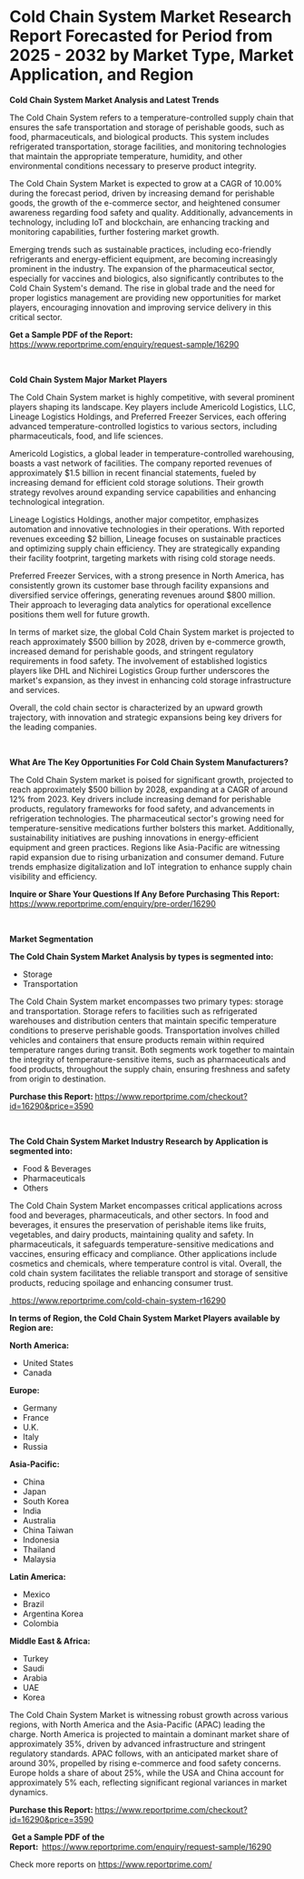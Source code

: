 <p><h1>Cold Chain System Market Research Report Forecasted for Period from 2025 -  2032 by Market Type, Market Application, and Region</h1></p><p><strong>Cold Chain System Market Analysis and Latest Trends</strong></p>
<p><p>The Cold Chain System refers to a temperature-controlled supply chain that ensures the safe transportation and storage of perishable goods, such as food, pharmaceuticals, and biological products. This system includes refrigerated transportation, storage facilities, and monitoring technologies that maintain the appropriate temperature, humidity, and other environmental conditions necessary to preserve product integrity.</p><p>The Cold Chain System Market is expected to grow at a CAGR of 10.00% during the forecast period, driven by increasing demand for perishable goods, the growth of the e-commerce sector, and heightened consumer awareness regarding food safety and quality. Additionally, advancements in technology, including IoT and blockchain, are enhancing tracking and monitoring capabilities, further fostering market growth.</p><p>Emerging trends such as sustainable practices, including eco-friendly refrigerants and energy-efficient equipment, are becoming increasingly prominent in the industry. The expansion of the pharmaceutical sector, especially for vaccines and biologics, also significantly contributes to the Cold Chain System's demand. The rise in global trade and the need for proper logistics management are providing new opportunities for market players, encouraging innovation and improving service delivery in this critical sector.</p></p>
<p><strong>Get a Sample PDF of the Report:&nbsp;</strong> <a href="https://www.reportprime.com/enquiry/request-sample/16290?utm_campaign=2990&utm_medium=2&utm_source=Github&utm_content=ia&utm_term=20032025&utm_id=cold-chain-system">https://www.reportprime.com/enquiry/request-sample/16290</a></p>
<p>&nbsp;</p>
<p><strong>Cold Chain System Major Market Players</strong></p>
<p><p>The Cold Chain System market is highly competitive, with several prominent players shaping its landscape. Key players include Americold Logistics, LLC, Lineage Logistics Holdings, and Preferred Freezer Services, each offering advanced temperature-controlled logistics to various sectors, including pharmaceuticals, food, and life sciences. </p><p>Americold Logistics, a global leader in temperature-controlled warehousing, boasts a vast network of facilities. The company reported revenues of approximately $1.5 billion in recent financial statements, fueled by increasing demand for efficient cold storage solutions. Their growth strategy revolves around expanding service capabilities and enhancing technological integration.</p><p>Lineage Logistics Holdings, another major competitor, emphasizes automation and innovative technologies in their operations. With reported revenues exceeding $2 billion, Lineage focuses on sustainable practices and optimizing supply chain efficiency. They are strategically expanding their facility footprint, targeting markets with rising cold storage needs.</p><p>Preferred Freezer Services, with a strong presence in North America, has consistently grown its customer base through facility expansions and diversified service offerings, generating revenues around $800 million. Their approach to leveraging data analytics for operational excellence positions them well for future growth.</p><p>In terms of market size, the global Cold Chain System market is projected to reach approximately $500 billion by 2028, driven by e-commerce growth, increased demand for perishable goods, and stringent regulatory requirements in food safety. The involvement of established logistics players like DHL and Nichirei Logistics Group further underscores the market's expansion, as they invest in enhancing cold storage infrastructure and services.</p><p>Overall, the cold chain sector is characterized by an upward growth trajectory, with innovation and strategic expansions being key drivers for the leading companies.</p></p>
<p>&nbsp;</p>
<p><strong>What Are The Key Opportunities For Cold Chain System Manufacturers?</strong></p>
<p><p>The Cold Chain System market is poised for significant growth, projected to reach approximately $500 billion by 2028, expanding at a CAGR of around 12% from 2023. Key drivers include increasing demand for perishable products, regulatory frameworks for food safety, and advancements in refrigeration technologies. The pharmaceutical sector's growing need for temperature-sensitive medications further bolsters this market. Additionally, sustainability initiatives are pushing innovations in energy-efficient equipment and green practices. Regions like Asia-Pacific are witnessing rapid expansion due to rising urbanization and consumer demand. Future trends emphasize digitalization and IoT integration to enhance supply chain visibility and efficiency.</p></p>
<p><strong>Inquire or Share Your Questions If Any Before Purchasing This Report:</strong> <a href="https://www.reportprime.com/enquiry/pre-order/16290?utm_campaign=2990&utm_medium=2&utm_source=Github&utm_content=ia&utm_term=20032025&utm_id=cold-chain-system">https://www.reportprime.com/enquiry/pre-order/16290</a></p>
<p>&nbsp;</p>
<p><strong>Market Segmentation</strong></p>
<p><strong>The Cold Chain System Market Analysis by types is segmented into:</strong></p>
<p><ul><li>Storage</li><li>Transportation</li></ul></p>
<p><p>The Cold Chain System market encompasses two primary types: storage and transportation. Storage refers to facilities such as refrigerated warehouses and distribution centers that maintain specific temperature conditions to preserve perishable goods. Transportation involves chilled vehicles and containers that ensure products remain within required temperature ranges during transit. Both segments work together to maintain the integrity of temperature-sensitive items, such as pharmaceuticals and food products, throughout the supply chain, ensuring freshness and safety from origin to destination.</p></p>
<p><strong>Purchase this Report:&nbsp;</strong><a href="https://www.reportprime.com/checkout?id=16290&price=3590&utm_campaign=2990&utm_medium=2&utm_source=Github&utm_content=ia&utm_term=20032025&utm_id=cold-chain-system">https://www.reportprime.com/checkout?id=16290&price=3590</a></p>
<p>&nbsp;</p>
<p><strong>The Cold Chain System Market Industry Research by Application is segmented into:</strong></p>
<p><ul><li>Food & Beverages</li><li>Pharmaceuticals</li><li>Others</li></ul></p>
<p><p>The Cold Chain System Market encompasses critical applications across food and beverages, pharmaceuticals, and other sectors. In food and beverages, it ensures the preservation of perishable items like fruits, vegetables, and dairy products, maintaining quality and safety. In pharmaceuticals, it safeguards temperature-sensitive medications and vaccines, ensuring efficacy and compliance. Other applications include cosmetics and chemicals, where temperature control is vital. Overall, the cold chain system facilitates the reliable transport and storage of sensitive products, reducing spoilage and enhancing consumer trust.</p></p>
<p><a href="https://www.reportprime.com/cold-chain-system-r16290?utm_campaign=2990&utm_medium=2&utm_source=Github&utm_content=ia&utm_term=20032025&utm_id=cold-chain-system">&nbsp;https://www.reportprime.com/cold-chain-system-r16290</a></p>
<p><strong>In terms of Region, the Cold Chain System Market Players available by Region are:</strong></p>
<p>
    <p> <strong> North America: </strong>
        <ul>
            <li>United States</li>
            <li>Canada</li>
        </ul>
        </p> 
    <p> <strong> Europe: </strong>
        <ul>
            <li>Germany</li>
            <li>France</li>
            <li>U.K.</li>
            <li>Italy</li>
            <li>Russia</li>
        </ul>
        </p> 
    <p> <strong> Asia-Pacific: </strong>
        <ul>
            <li>China</li>
            <li>Japan</li>
            <li>South Korea</li>
            <li>India</li>
            <li>Australia</li>
            <li>China Taiwan</li>
            <li>Indonesia</li>
            <li>Thailand</li>
            <li>Malaysia</li>
        </ul>
        </p> 
    <p> <strong> Latin America: </strong>
        <ul>
            <li>Mexico</li>
            <li>Brazil</li>
            <li>Argentina Korea</li>
            <li>Colombia</li>
        </ul>
        </p> 
    <p> <strong> Middle East & Africa: </strong>
        <ul>
            <li>Turkey</li>
            <li>Saudi</li>
            <li>Arabia</li>
            <li>UAE</li>
            <li>Korea</li>
        </ul>
    </p>
    </p>
<p><p>The Cold Chain System Market is witnessing robust growth across various regions, with North America and the Asia-Pacific (APAC) leading the charge. North America is projected to maintain a dominant market share of approximately 35%, driven by advanced infrastructure and stringent regulatory standards. APAC follows, with an anticipated market share of around 30%, propelled by rising e-commerce and food safety concerns. Europe holds a share of about 25%, while the USA and China account for approximately 5% each, reflecting significant regional variances in market dynamics.</p></p>
<p><strong>Purchase this Report: </strong><a href="https://www.reportprime.com/checkout?id=16290&price=3590&utm_campaign=2990&utm_medium=2&utm_source=Github&utm_content=ia&utm_term=20032025&utm_id=cold-chain-system">https://www.reportprime.com/checkout?id=16290&price=3590</a></p>
<p>&nbsp;<strong>Get a Sample PDF of the Report:&nbsp;&nbsp;</strong><a href="https://www.reportprime.com/enquiry/request-sample/16290?utm_campaign=2990&utm_medium=2&utm_source=Github&utm_content=ia&utm_term=20032025&utm_id=cold-chain-system">https://www.reportprime.com/enquiry/request-sample/16290</a></p>
<p><strong></strong></p>
<p>Check more reports on <a href="https://www.reportprime.com/?utm_campaign=2990&utm_medium=2&utm_source=Github&utm_content=ia&utm_term=20032025&utm_id=cold-chain-system">https://www.reportprime.com/</a></p>